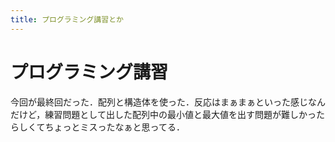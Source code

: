 ```yaml
---
title: プログラミング講習とか
---
```


# プログラミング講習

今回が最終回だった．配列と構造体を使った．反応はまぁまぁといった感じなんだけど，練習問題として出した配列中の最小値と最大値を出す問題が難しかったらしくてちょっとミスったなぁと思ってる．